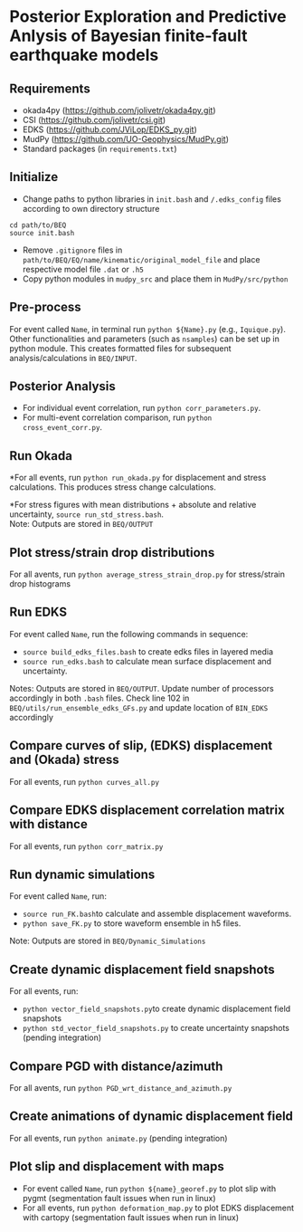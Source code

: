# Posterior Exploration and Predictive Anlysis of Bayesian finite-fault earthquake models

## Requirements

* okada4py (https://github.com/jolivetr/okada4py.git)
* CSI (https://github.com/jolivetr/csi.git)
* EDKS (https://github.com/JViLop/EDKS_py.git)
* MudPy (https://github.com/UO-Geophysics/MudPy.git)
* Standard packages (in `requirements.txt`)

## Initialize

* Change paths to python libraries in `init.bash` and `/.edks_config` files according to own directory structure

```
cd path/to/BEQ
source init.bash
```
* Remove `.gitignore` files in `path/to/BEQ/EQ/name/kinematic/original_model_file` and place respective model file `.dat` or `.h5`
* Copy python modules in `mudpy_src` and place them in `MudPy/src/python`

## Pre-process

For event called `Name`, in terminal run `python ${Name}.py` (e.g., `Iquique.py`). Other functionalities and parameters (such as `nsamples`) can be set up in python module. 
This creates formatted files for subsequent analysis/calculations in `BEQ/INPUT`.
## Posterior Analysis

* For individual event correlation, run `python corr_parameters.py`.
* For multi-event correlation comparison, run `python cross_event_corr.py`. 

## Run Okada

*For all events,  run `python run_okada.py` for displacement and stress calculations. This produces stress change calculations.

*For stress figures with mean distributions + absolute and relative uncertainty, `source run_std_stress.bash`.	 
Note: Outputs are stored in `BEQ/OUTPUT`
## Plot stress/strain drop distributions

For all avents, run `python average_stress_strain_drop.py` for stress/strain drop histograms

 
## Run EDKS

For event called `Name`, run the following commands in sequence:
* `source build_edks_files.bash` to create edks files in layered media
* `source run_edks.bash` to calculate mean surface displacement and uncertainty.
 
Notes: Outputs are stored in `BEQ/OUTPUT`. Update number of processors accordingly in both `.bash` files. Check line 102 in `BEQ/utils/run_ensemble_edks_GFs.py` and update location of `BIN_EDKS` accordingly
 
## Compare curves of slip, (EDKS) displacement and (Okada) stress

For all events, run `python curves_all.py`

## Compare EDKS displacement correlation matrix with distance 

For all events, run `python corr_matrix.py`

## Run dynamic simulations

For event called `Name`, run:
*  `source run_FK.bash`to calculate and assemble displacement waveforms.
* `python save_FK.py` to store waveform ensemble in h5 files. 

Note: Outputs are stored in `BEQ/Dynamic_Simulations`


## Create dynamic displacement field snapshots

For all events, run:
* `python vector_field_snapshots.py`to create dynamic displacement field snapshots
* `python std_vector_field_snapshots.py` to create uncertainty snapshots (pending integration)

 
## Compare PGD with distance/azimuth

For all avents, run `python PGD_wrt_distance_and_azimuth.py`

## Create animations of dynamic displacement field

For all events, run `python animate.py` (pending integration)

## Plot slip and displacement with maps

* For event called `Name`, run `python ${name}_georef.py` to plot slip with pygmt (segmentation fault issues when run in linux)
* For all events, run `python deformation_map.py` to plot EDKS displacement with cartopy (segmentation fault issues when run in linux)






